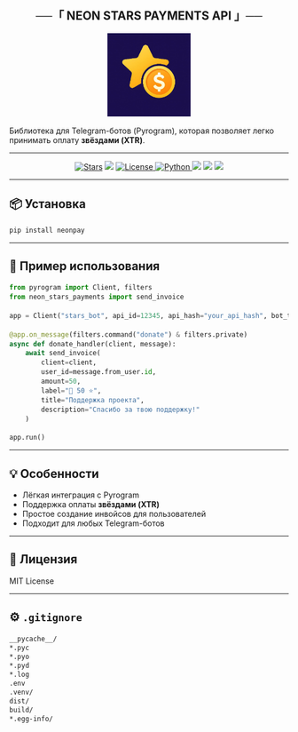 <h2 align="center">
    ──「 NEON STARS PAYMENTS API 」──
</h2>

<p align="center">
  <img src="logo/neonpay-logo.jpg" width="150"/>
</p>

Библиотека для Telegram-ботов (Pyrogram), которая позволяет легко принимать оплату **звёздами (XTR)**.

---

<p align="center">
<a href="https://github.com/Abbasxan/neonpay/stargazers"><img src="https://img.shields.io/github/stars/Abbasxan/neonpay?color=black&logo=github&logoColor=black&style=for-the-badge" alt="Stars" /></a>
<a href="https://github.com/Abbasxan/neonpay/network/members"> <img src="https://img.shields.io/github/forks/Abbasxan/neonpay?color=black&logo=github&logoColor=black&style=for-the-badge" /></a>
<a href="https://github.com/Abbasxan/neonpay/blob/master/LICENSE"> <img src="https://img.shields.io/badge/License-MIT-blueviolet?style=for-the-badge" alt="License" /> </a>
<a href="https://www.python.org/"> <img src="https://img.shields.io/badge/Written%20in-Python-skyblue?style=for-the-badge&logo=python" alt="Python" /> </a>
<a href="https://pypi.org/project/neon-stars-payments/"> <img src="https://img.shields.io/pypi/v/neon-stars-payments?color=white&label=PyPI&logo=python&logoColor=blue&style=for-the-badge" /></a>
<a href="https://github.com/Abbasxan/neonpay"> <img src="https://img.shields.io/github/repo-size/Abbasxan/neonpay?color=skyblue&logo=github&logoColor=blue&style=for-the-badge" /></a>
<a href="https://github.com/Abbasxan/neonpay/commits/main"> <img src="https://img.shields.io/github/last-commit/Abbasxan/neonpay?color=black&logo=github&logoColor=black&style=for-the-badge" /></a>
</p>

---

## 📦 Установка

```bash
pip install neonpay
```

---

## 🚀 Пример использования

```python
from pyrogram import Client, filters
from neon_stars_payments import send_invoice

app = Client("stars_bot", api_id=12345, api_hash="your_api_hash", bot_token="YOUR_BOT_TOKEN")

@app.on_message(filters.command("donate") & filters.private)
async def donate_handler(client, message):
    await send_invoice(
        client=client,
        user_id=message.from_user.id,
        amount=50,
        label="🥐 50 ⭐",
        title="Поддержка проекта",
        description="Спасибо за твою поддержку!"
    )

app.run()
```

---

## 💡 Особенности

- Лёгкая интеграция с Pyrogram  
- Поддержка оплаты **звёздами (XTR)**  
- Простое создание инвойсов для пользователей  
- Подходит для любых Telegram-ботов  

---

## 📝 Лицензия

MIT License

---

## ⚙ `.gitignore`

```
__pycache__/
*.pyc
*.pyo
*.pyd
*.log
.env
.venv/
dist/
build/
*.egg-info/
```
